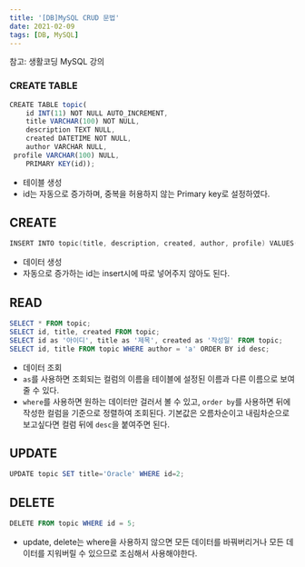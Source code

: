 ```yaml
---
title: '[DB]MySQL CRUD 문법'
date: 2021-02-09
tags: [DB, MySQL]
---
```


참고: 생활코딩 MySQL 강의

### CREATE TABLE

```jsx
CREATE TABLE topic(
    id INT(11) NOT NULL AUTO_INCREMENT,
    title VARCHAR(100) NOT NULL,
    description TEXT NULL,
    created DATETIME NOT NULL,
    author VARCHAR NULL,
 profile VARCHAR(100) NULL,
    PRIMARY KEY(id));
```

- 테이블 생성
- id는 자동으로 증가하며, 중복을 허용하지 않는 Primary key로 설정하였다.

## CREATE

```powershell
INSERT INTO topic(title, description, created, author, profile) VALUES('Oracle', 'Oracle is...', NOW(), 'a', 'engineer');
```

- 데이터 생성
- 자동으로 증가하는 id는 insert시에 따로 넣어주지 않아도 된다.

## READ

```powershell
SELECT * FROM topic;
SELECT id, title, created FROM topic;
SELECT id as '아이디', title as '제목', created as '작성일' FROM topic;
SELECT id, title FROM topic WHERE author = 'a' ORDER BY id desc;
```

- 데이터 조회
- `as`를 사용하면 조회되는 컬럼의 이름을 테이블에 설정된 이름과 다른 이름으로 보여줄 수 있다.
- `where`를 사용하면 원하는 데이터만 걸러서 볼 수 있고, `order by`를 사용하면 뒤에 작성한 컬럼을 기준으로 정렬하여 조회된다. 기본값은 오름차순이고 내림차순으로 보고싶다면 컬럼 뒤에 `desc`을 붙여주면 된다.

## UPDATE

```powershell
UPDATE topic SET title='Oracle' WHERE id=2;
```

## DELETE

```powershell
DELETE FROM topic WHERE id = 5;
```

- update, delete는 where을 사용하지 않으면 모든 데이터를 바꿔버리거나 모든 데이터를 지워버릴 수 있으므로 조심해서 사용해야한다.
